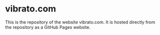 # vibrato.com
This is the repository of the website vibrato.com. It is hosted directly from the repository as a GitHub Pages website.
